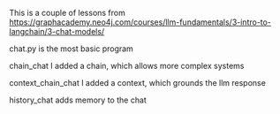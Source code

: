This is a couple of lessons from https://graphacademy.neo4j.com/courses/llm-fundamentals/3-intro-to-langchain/3-chat-models/
<p>chat.py is the most basic program</p>
<p>chain_chat I added a chain, which allows more complex systems</p>
<p>context_chain_chat I added a context, which grounds the llm response</p>
<p>history_chat adds memory to the chat</p>